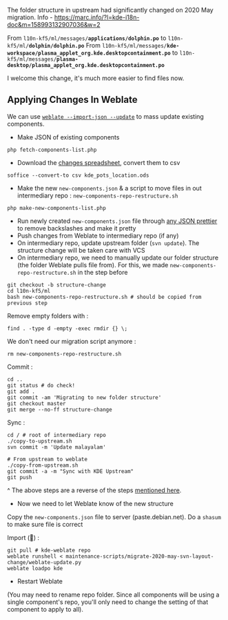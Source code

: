 The folder structure in upstream had significantly changed on 2020 May migration. Info - https://marc.info/?l=kde-i18n-doc&m=158993132907036&w=2 

From `l10n-kf5/ml/messages/`**`applications/dolphin.po`** to `l10n-kf5/ml/`**`dolphin/dolphin.po`**
From `l10n-kf5/ml/messages/`**`kde-workspace/plasma_applet_org.kde.desktopcontainment.po`** to `l10n-kf5/ml/messages/`**`plasma-desktop/plasma_applet_org.kde.desktopcontainment.po`**

I welcome this change, it's much more easier to find files now.

## Applying Changes In Weblate

We can use [`weblate --import-json --update`](https://docs.weblate.org/en/latest/admin/management.html#import-json) to mass update existing components.

- Make JSON of existing components

```
php fetch-components-list.php
```

- Download the [changes spreadsheet](https://share.kde.org/s/RTNwdcZWbreSeNw), convert them to csv

```
soffice --convert-to csv kde_pots_location.ods
```

- Make the new `new-components.json` & a script to move files in out intermediary repo : `new-components-repo-restructure.sh`

```
php make-new-components-list.php
```

- Run newly created `new-components.json` file through [any JSON prettier](https://jsonformatter.org/json-pretty-print) to remove backslashes and make it pretty
- Push changes from Weblate to intermediary repo (if any)
- On intermediary repo, update upstream folder (`svn update`). The structure change will be taken care with VCS
- On intermediary repo, we need to manually update our folder structure (the folder Weblate pulls file from). For this, we made `new-components-repo-restructure.sh` in the step before

```
git checkout -b structure-change
cd l10n-kf5/ml
bash new-components-repo-restructure.sh # should be copied from previous step
```

Remove empty folders with :

```
find . -type d -empty -exec rmdir {} \;
```

We don't need our migration script anymore :

```
rm new-components-repo-restructure.sh
```

Commit :

```
cd ..
git status # do check!
git add .
git commit -am 'Migrating to new folder structure'
git checkout master
git merge --no-ff structure-change
```

Sync :

```
cd / # root of intermediary repo
./copy-to-upstream.sh
svn commit -m 'Update malayalam'

# From upstream to weblate
./copy-from-upstream.sh
git commit -a -m "Sync with KDE Upstream"
git push
```

^ The above steps are a reverse of the steps [mentioned here](https://github.com/subins2000/kde-weblate#syncing-with-kde-upstream).

- Now we need to let Weblate know of the new structure

Copy the `new-components.json` file to server (paste.debian.net). Do a `shasum` to make sure file is correct

Import (🤞) :

```
git pull # kde-weblate repo
weblate runshell < maintenance-scripts/migrate-2020-may-svn-layout-change/weblate-update.py
weblate loadpo kde
```

- Restart Weblate

(You may need to rename repo folder. Since all components will be using a single component's repo, you'll only need to change the setting of that component to apply to all).